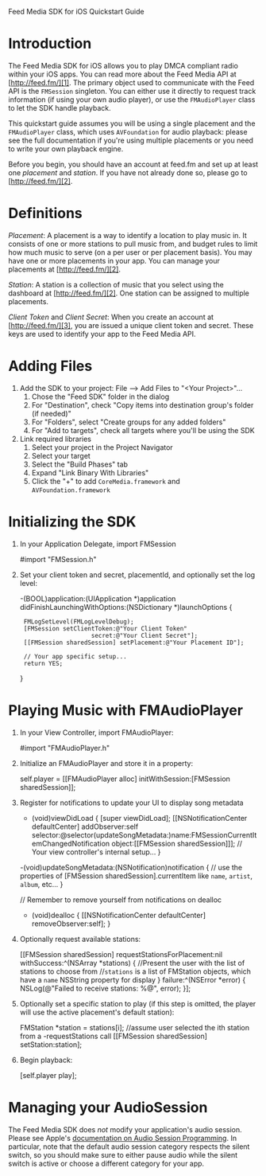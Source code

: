 Feed Media SDK for iOS Quickstart Guide

Introduction
============

The Feed Media SDK for iOS allows you to play DMCA compliant radio within your iOS apps. You can read more about the Feed Media API at [http://feed.fm/][1]. The primary object used to communicate with the Feed API is the `FMSession` singleton. You can either use it directly to request track information (if using your own audio player), or use the `FMAudioPlayer` class to let the SDK handle playback. 

This quickstart guide assumes you will be using a single placement and the `FMAudioPlayer` class, which uses `AVFoundation` for audio playback: please see the full documentation if you're using multiple placements or you need to write your own playback engine.

Before you begin, you should have an account at feed.fm and set up at least one *placement* and *station*. If you have not already done so, please go to [http://feed.fm/][2]. 

Definitions
===========

*Placement*: A placement is a way to identify a location to play music in. It consists of one or more stations to pull music from, and budget rules to limit how much music to serve (on a per user or per placement basis). You may have one or more placements in your app. You can manage your placements at [http://feed.fm/][2].

*Station*: A station is a collection of music that you select using the dashboard at [http://feed.fm/][2]. One station can be assigned to multiple placements.

*Client Token* and *Client Secret*: When you create an account at [http://feed.fm/][3], you are issued a unique client token and secret. These keys are used to identify your app to the Feed Media API.

Adding Files
============

1. Add the SDK to your project: File --&gt; Add Files to "&lt;Your Project&gt;"...
    1. Chose the "Feed SDK" folder in the dialog
    2. For "Destination", check "Copy items into destination group's folder (if needed)"
    3. For "Folders", select "Create groups for any added folders"
    4. For "Add to targets", check all targets where you'll be using the SDK
2. Link required libraries
    1. Select your project in the Project Navigator
    2. Select your target
    3. Select the "Build Phases" tab
    4. Expand "Link Binary With Libraries"
    5. Click the "+" to add `CoreMedia.framework` and `AVFoundation.framework`

Initializing the SDK
====================

1) In your Application Delegate, import FMSession

    #import "FMSession.h"

2) Set your client token and secret, placementId, and optionally set the log level:

    -(BOOL)application:(UIApplication *)application 
                didFinishLaunchingWithOptions:(NSDictionary *)launchOptions {

        FMLogSetLevel(FMLogLevelDebug);
        [FMSession setClientToken:@"Your Client Token"
                           secret:@"Your Client Secret"];
        [[FMSession sharedSession] setPlacement:@"Your Placement ID"];

        // Your app specific setup...
        return YES;
    }

Playing Music with FMAudioPlayer
================================

1) In your View Controller, import FMAudioPlayer: 

    #import "FMAudioPlayer.h"

2) Initialize an FMAudioPlayer and store it in a property:

    self.player = [[FMAudioPlayer alloc] initWithSession:[FMSession sharedSession]];

3) Register for notifications to update your UI to display song metadata

    - (void)viewDidLoad {
        [super viewDidLoad];
        [[NSNotificationCenter defaultCenter] addObserver:self selector:@selector(updateSongMetadata:)name:FMSessionCurrentItemChangedNotification object:[[FMSession sharedSession]]];
        // Your view controller's internal setup...
    }

    -(void)updateSongMetadata:(NSNotification)notification {
        // use the properties of [FMSession sharedSession].currentItem like `name`, `artist`, `album`, etc...
    }

    // Remember to remove yourself from notifications on dealloc
    - (void)dealloc {
        [[NSNotificationCenter defaultCenter] removeObserver:self];
    }

4) Optionally request available stations:

    [[FMSession sharedSession] requestStationsForPlacement:nil
                                               withSuccess:^(NSArray *stations) 
    {
        //Present the user with the list of stations to choose from
        //`stations` is a list of FMStation objects, which have a `name` NSString property for display
    }
                                                   failure:^(NSError *error) 
    {
        NSLog(@"Failed to receive stations: %@", error);
    }];

5) Optionally set a specific station to play (if this step is omitted, the player will use the active placement's default station):

    FMStation *station = stations[i];   //assume user selected the ith station from a -requestStations call
    [[FMSession sharedSession] setStation:station];

6) Begin playback:

    [self.player play];

Managing your AudioSession
==========================

The Feed Media SDK does *not* modify your application's audio session. Please see Apple's [documentation on Audio Session Programming][4]. In particular, note that the default audio session category respects the silent switch, so you should make sure to either pause audio while the silent switch is active or choose a different category for your app.


[1]: http://feed.fm/documentation
[2]: http://feed.fm/dashboard
[3]: http://feed.fm/
[4]: http://developer.apple.com/library/ios/#documentation/Audio/Conceptual/AudioSessionProgrammingGuide/Introduction/Introduction.html